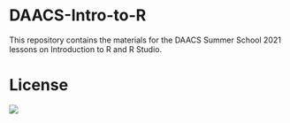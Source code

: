 # DAACS-Intro-to-R
This repository contains the materials for the DAACS Summer School 2021 lessons on Introduction to R and R Studio.


# License
![](https://github.com/alonzi/DAACS-Intro-to-R/blob/main/2880px-Cc-by-nc-sa_icon.svg.png)

